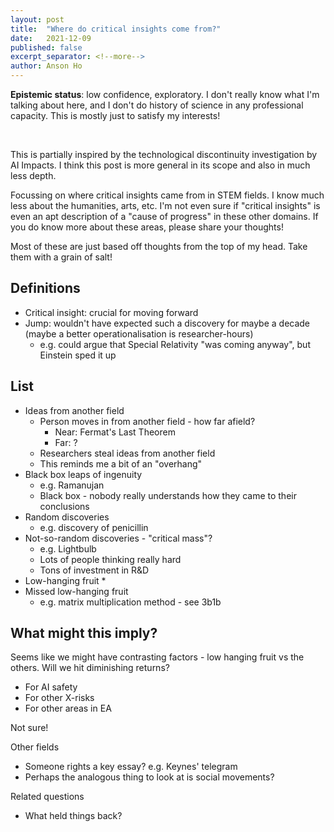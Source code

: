 ```yaml
---
layout: post
title:  "Where do critical insights come from?"
date:   2021-12-09
published: false
excerpt_separator: <!--more-->
author: Anson Ho
---
```


<!--more-->

 **Epistemic status**: low confidence, exploratory. I don't really know what I'm talking about here, and I don't do history of science in any professional capacity. This is mostly just to satisfy my interests!

 <br />

This is partially inspired by the technological discontinuity investigation by AI Impacts. I think this post is more general in its scope and also in much less depth. 

Focussing on where critical insights came from in STEM fields. I know much less about the humanities, arts, etc. I'm not even sure if "critical insights" is even an apt description of a "cause of progress" in these other domains. If you do know more about these areas, please share your thoughts!

Most of these are just based off thoughts from the top of my head. Take them with a grain of salt!

## Definitions
* Critical insight: crucial for moving forward
* Jump: wouldn't have expected such a discovery for maybe a decade (maybe a better operationalisation is researcher-hours)
    * e.g. could argue that Special Relativity "was coming anyway", but Einstein sped it up

## List
* Ideas from another field
    * Person moves in from another field - how far afield?
        * Near: Fermat's Last Theorem
        * Far: ?
    * Researchers steal ideas from another field
    * This reminds me a bit of an "overhang"
* Black box leaps of ingenuity
    * e.g. Ramanujan
    * Black box - nobody really understands how they came to their conclusions
* Random discoveries
    * e.g. discovery of penicillin
* Not-so-random discoveries - "critical mass"?
    * e.g. Lightbulb
    * Lots of people thinking really hard
    * Tons of investment in R&D
* Low-hanging fruit
    * 
* Missed low-hanging fruit
    * e.g. matrix multiplication method - see 3b1b

## What might this imply? 
Seems like we might have contrasting factors - low hanging fruit vs the others. Will we hit diminishing returns?

* For AI safety
* For other X-risks
* For other areas in EA

Not sure!

Other fields
* Someone rights a key essay? e.g. Keynes' telegram
* Perhaps the analogous thing to look at is social movements?

Related questions
* What held things back?
